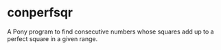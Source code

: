 # conperfsqr
A Pony program to find consecutive numbers whose squares add up to a perfect square in a given range.
